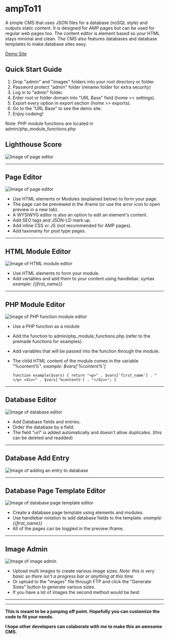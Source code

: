 # ampTo11
A simple CMS that uses JSON files for a database (noSQL style) and outputs static content. 
It is designed for AMP pages but can be used for regular web pages too. 
The content editor is element based so your HTML stays minimal and clean.
The CMS also features databases and database templates to make database sites easy.

[Demo Site](http://jtc-art.com/ampTo11-demo/)

## Quick Start Guide
1. Drop "admin" and "images" folders into your root directory or folder.
2. Password protect "admin" folder (rename folder for extra security)
3. Log in to "admin" folder.
4. Enter root or folder domain into "URL Base" field (home >> settings).
5. Export every option in export section (home >> exports).
6. Go to the "URL Base" to see the demo site. 
7. Enjoy codeing!

Note: PHP module functions are located in admin/php_module_functions.php

## Lighthouse Score

![Image of page editor](https://jasoncampbelldev.github.io/portfolio/screen-shots/lighthouse-score.jpg)

---

## Page Editor

![Image of page editor](https://jasoncampbelldev.github.io/portfolio/screen-shots/page-editor.jpg)

- Use HTML elements or Modules (explained below) to form your page.
- The page can be previewed in the iframe (or use the arror icon to open preview in a new tab).
- A WYSIWYG editor is also an option to edit an element's content.
- Add SEO tags and JSON-LD mark up.
- Add inline CSS or JS (not recommended for AMP pages).
- Add taxonamy for post type pages.

---

## HTML Module Editor

![Image of HTML module editor](https://jasoncampbelldev.github.io/portfolio/screen-shots/html-module-edit.jpg)

- Use HTML elements to form your module.
- Add variables and add them to your content using handlebar. syntax *example: {{first_name}}*

---

## PHP Module Editor

![Image of PHP function module editor](https://jasoncampbelldev.github.io/portfolio/screen-shots/php-module-edit.jpg)

- Use a PHP function as a module
- Add the function to admin/php_module_functions.php (refer to the premade functions for examples).
- Add variables that will be passed into the function through the module.
- The child HTML content of the module comes in the variable "%content%". *example: $vars['%content%']*
  
    ``function example($vars) { return "<p>" . $vars['first_name'] . "</p> <div>" . $vars['%content%'] . "</div>"; }``

---

## Database Editor

![Image of database editor](https://jasoncampbelldev.github.io/portfolio/screen-shots/database-editor.jpg)

- Add Database fields and entries.
- Order the database by a field.
- The field "url" is added automatically and doesn't allow duplicates. (this can be deleted and readded)

---

## Database Add Entry

![Image of adding an entry to database](https://jasoncampbelldev.github.io/portfolio/screen-shots/database-add-entry.jpg)

---

## Database Page Template Editor

![Image of database page template editor](https://jasoncampbelldev.github.io/portfolio/screen-shots/db-page-editor.jpg)

- Create a database page template using elements and modules.
- Use handlebar notation to add database fields to the template. *example: {{first_name}}*
- All of the pages can be toggled in the preview iframe.

---

## Image Admin

![Image of image admin](https://jasoncampbelldev.github.io/portfolio/screen-shots/image-admin.jpg)

- Upload multi images to create various image sizes. *Note: this is very basic so there isn't a progress bar or anything at this time*
- Or upload to the "images" file through FTP and click the "Generate Sizes" button to generate various sizes.
- If you have a lot of images the second method would be best

---

---

__This is meant to be a jumping off point. Hopefully you can customize the code to fit your needs.__

__I hope other developers can colaborate with me to make this an awesome CMS.__
